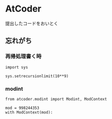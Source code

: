 # AtCoder

提出したコードをおいとく

## 忘れがち

### 再帰処理書く時

```
import sys

sys.setrecursionlimit(10**9)
```

### modint

```
from atcoder.modint import Modint, ModContext

mod = 998244353
with ModContext(mod):
```